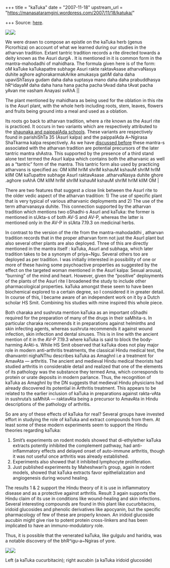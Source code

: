 +++
title = "kaTuka"
date = "2007-11-18"
upstream_url = "https://manasataramgini.wordpress.com/2007/11/18/katuka/"

+++
Source: [here](https://manasataramgini.wordpress.com/2007/11/18/katuka/).



[![](https://i0.wp.com/bp2.blogger.com/_ZhvcTTaaD_4/Rzam7FySfNI/AAAAAAAAAQM/9DOBg4S29Pw/s320/kaTuka_shoot.png)](http://bp2.blogger.com/_ZhvcTTaaD_4/Rzam7FySfNI/AAAAAAAAAQM/9DOBg4S29Pw/s1600-h/kaTuka_shoot.png)[![](https://i1.wp.com/bp2.blogger.com/_ZhvcTTaaD_4/Rzam9FySfOI/AAAAAAAAAQU/Fl2EbuS3sag/s320/kaTuka_root.png)](http://bp2.blogger.com/_ZhvcTTaaD_4/Rzam9FySfOI/AAAAAAAAAQU/Fl2EbuS3sag/s1600-h/kaTuka_root.png)

We were drawn to compose an epistle on the kaTuka herb (genus
Picrorhiza) on account of what we learned during our studies in the
atharvan tradition. Extant tantric tradition records a rite directed
towards a deity known as the Asuri durgA . It is mentioned in it is
common form in the mantra-mahodadhi of mahidhara. The formula given here
is of the form:  
oM kaTuke kaTukapattre subhage Asuri rakte raktavAsase atharvaNasya
duhite aghore aghorakarmakArike amukasya gatiM daha daha upaviShTasya
gudam daha daha suptasya mano daha daha prabuddhasya hR^idayaM daha daha
hana hana pacha pacha tAvad daha tAvat pacha yAvan me vasham Anayasi
svAhA \|\|

The plant mentioned by mahidhara as being used for the oblation in this
rite is the AsurI plant, with the whole herb including roots, stem,
leaves, flowers and fruits being ground into a meal and used as a
oblation.

Its roots go back to atharvan tradition, where a rite known as the AsurI
rite is practiced. It occurs in two variants which are respectively
attributed to the [shaunaka and paippalAda
schools](https://manasataramgini.wordpress.com/2007/09/10/some-notes-on-the-evolution-of-the-mantra-shastra/).
These variants are respectively found in parishiShTa 35 (AsurI kalpa)
and the paippalAda A\~Ngirasa ShaTkarma kalpa respectively. As we have
[discussed
before](https://manasataramgini.wordpress.com/2007/09/10/some-notes-on-the-evolution-of-the-mantra-shastra/)
these mantra-s associated with the atharvan tradition are potential
precursors of the later tantric mantra shAstra. This supported by the
presence of a third stand alone text termed the AsurI kalpa which
contains both the atharvanic as well as a “tantric” form of the mantra.
This tantric form also used by practicing atharvans is specified as: OM
klIM hrIM shrIM kshauM kshauM shrIM hrIM klIM OM kaTupattre subhage
AsurI raktavAsase .atharvaNasya duhite ghore .aghore svAhA OM klIM hrIM
shrIM kshauM kshauM shrIM hrIM klIM OM \|

There are two features that suggest a close link between the AsurI rite
to the older vedic aspect of the atharvan tradition: 1) The use of
specific plant that is very typical of various atharvanic deployments
and 2) The use of the term atharvanasya duhite. This connection
supported by the atharvan tradition which mentions two oShadhi-s AsurI
and kaTuka: the former is mentioned in sUkta-s of both AV-S and AV-P,
whereas the latter is mentioned only in the AV-P in sUkta 7.19.3 on
medicinal herbs.

In contrast to the version of the rite from the mantra-mahodaddhi ,
atharvan tradition records that in the proper atharvan form not just the
AsurI plant but also several other plants are also deployed. Three of
this are directly mentioned in the mantra itself : kaTuka, AsurI and
subhaga, which later tradition takes to be a synonym of priya\~Ngu.
Several others too are deployed as per tradition. I was initially
interested in possibility of one or more of these having some
psychoactive properties as suggested by the effect on the targeted woman
mentioned in the AsurI kalpa: Sexual arousal, “burning” of the mind and
heart. However, given the “positive” deployments of the plants of the
AsurI rite I broadened the study to include other pharmacological
properties. kaTuka amongst these seem to have been biochemical explored
to a certain degree, so I considered it in greater detail. In course of
this, I became aware of an independent work on it by a Dutch scholar HS
Smit. Combining his studies with mine inspired this whole piece.

Both charaka and sushruta mention kaTuka as an important oShadhi
required for the preparation of many of the drugs in their saMhita-s. In
particular charaka recommends it in preparations against helminths and
skin infecting agents, whereas sushruta recommends it against wound
infection, skin infection and dental sinuses. This is in line with the
ancient mention of it in the AV-P 7.19.3 where kaTuka is said to block
the body-harming ArAti-s. While HS Smit observed that kaTuka does not
play major role in modern anti-arthritis treatments, the classical Hindu
medical text, the dhanvantri nighaNThu describes kaTuka as AmaghnI i.e a
treatment for AmavAta — arthritis. The ancient and medieval Hindu
medical theorists had studied arthritis in considerable detail and
realized that one of the elements of its pathology was the substance
they termed Ama, which corresponds to protein or urate deposits in
modern parlance. Thus, the recognition of kaTuka as AmaghnI by the DN
suggests that medieval Hindu physicians had already discovered its
potential in Arthritis treatment. This appears to be related to the
earlier inclusion of kaTuka in preparations against rakta-vAta in
sushruta’s saMhitA — raktavAta being a precursor to AmavAta in Hindu
descriptions of the pathology of arthritis.

So are any of these effects of kaTuka for real? Several groups have
invested effort in studying the role of kaTuka and extract compounds
from them. At least some of these modern experiments seem to support the
Hindu theories regarding kaTuka:  
1) Smit’s experiments on rodent models showed that di-ethylether kaTuka
extracts potently inhibited the complement pathway, had
anti-inflammatory effects and delayed onset of auto-immune arthritis,
though it was not useful once arthritis was already established.  
2) Experiments also showed that it inhibited lymphocyte proliferation.  
3) Just published experiments by Maheshwari’s group, again in rodent
models, showed that kaTuka extracts favor epithelialization and
angiogenesis during wound healing.

The results 1 & 2 support the Hindu theory of it is use in inflammatory
disease and as a protective against arthritis. Result 3 again supports
the Hindu claim of its use in conditions like wound-healing and skin
infections. Several interesting compounds are found in this plant like
cucurbitacins, iridoid glucosides and phenolic derivatives like
apocyanin, but the specific pharmacology of few of these are properly
known. An iridoid glucoside aucubin might give rise to potent protein
cross-linkers and has been implicated to have an immuno-modulatory role.

Thus, it is possible that the venerated kaTuka, like gulgulu and
haridra, was a notable discovery of the bhR^igu-a\~Ngiras of yore.

[![](https://i0.wp.com/bp0.blogger.com/_ZhvcTTaaD_4/Rz6SWlIKzII/AAAAAAAAAQk/y3DKs5ahoQs/s320/kaTuka_cucurbitin.gif)](http://bp0.blogger.com/_ZhvcTTaaD_4/Rz6SWlIKzII/AAAAAAAAAQk/y3DKs5ahoQs/s1600-h/kaTuka_cucurbitin.gif)[![](https://i1.wp.com/bp1.blogger.com/_ZhvcTTaaD_4/Rz6SV1IKzHI/AAAAAAAAAQc/bEKeWbNCxEc/s320/kaTuka_aucubin.gif)](http://bp1.blogger.com/_ZhvcTTaaD_4/Rz6SV1IKzHI/AAAAAAAAAQc/bEKeWbNCxEc/s1600-h/kaTuka_aucubin.gif)

Left (a kaTuka cucurbitacin); right aucubin (a kaTuka iridoid glucoside)

